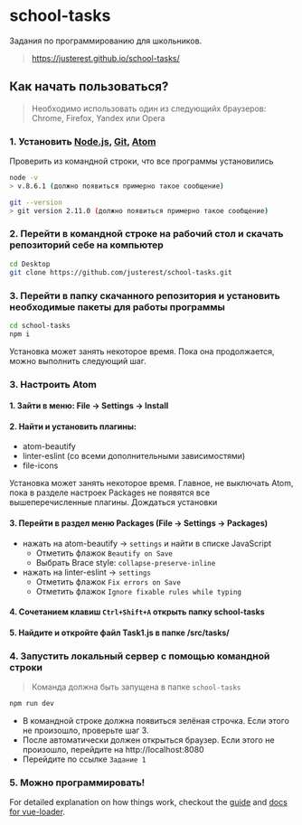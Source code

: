 # school-tasks

Задания по программированию для школьников.

> https://justerest.github.io/school-tasks/

## Как начать пользоваться?
> Необходимо использовать один из следующийх браузеров: Chrome, Firefox, Yandex или Opera
### 1. Установить [Node.js](https://nodejs.org/en/), [Git](https://git-scm.com/downloads), [Atom](https://atom.io/)
Проверить из командной строки, что все программы установились
``` bash
node -v
> v.8.6.1 (должно появиться примерно такое сообщение)

git --version 
> git version 2.11.0 (должно появиться примерно такое сообщение)
```

### 2. Перейти в командной строке на рабочий стол и скачать репозиторий себе на компьютер
``` bash
cd Desktop
git clone https://github.com/justerest/school-tasks.git
```

### 3. Перейти в папку скачанного репозитория и установить необходимые пакеты для работы программы
``` bash
cd school-tasks
npm i
```
Установка может занять некоторое время. Пока она продолжается, можно выполнить следующий шаг.

### 3. Настроить Atom

#### 1. Зайти в меню: File -> Settings -> Install
#### 2. Найти и установить плагины:
- atom-beautify
- linter-eslint (со всеми дополнительными зависимостями)
- file-icons

Установка может занять некоторое время. Главное, не выключать Atom, пока в разделе настроек Packages не появятся все вышеперечисленные плагины. Дождаться установки

#### 3. Перейти в раздел меню Packages (File -> Settings -> Packages)
- нажать на atom-beautify -> `settings` и найти в списке JavaScript
  - Отметить флажок `Beautify on Save`
  - Выбрать Brace style: `collapse-preserve-inline`
- нажать на linter-eslint -> `settings`
  - Отметить флажок `Fix errors on Save`
  - Отметить флажок `Ignore fixable rules while typing`

#### 4. Сочетанием клавиш `Ctrl+Shift+A` открыть папку school-tasks

#### 5. Найдите и откройте файл Task1.js в папке /src/tasks/

### 4. Запустить локальный сервер с помощью командной строки
> Команда должна быть запущена в папке `school-tasks`
``` bash
npm run dev
```
- В командной строке должна появиться зелёная строчка. Если этого не произошло, проверьте шаг 3. 
- После автоматически должен открыться браузер. Если этого не произошло, перейдите на http://localhost:8080 
- Перейдите по ссылке `Задание 1`

### 5. Можно программировать!

For detailed explanation on how things work, checkout the [guide](http://vuejs-templates.github.io/webpack/) and [docs for vue-loader](http://vuejs.github.io/vue-loader).
